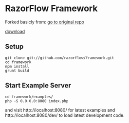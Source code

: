 # RazorFlow Framework
Forked basicly from: [ go to original repo ](https://github.com/razorflow/framework)

[ download ](https://github.com/mohammedmatar/framework/releases)
## Setup

```
git clone git://github.com/razorflow/framework.git
cd framework
npm install
grunt build
```

## Start Example Server

```
cd framework/examples/
php -S 0.0.0.0:8080 index.php
```

and visit http://localhost:8080/ for latest examples and http://localhost:8080/dev/ to load latest development code.

